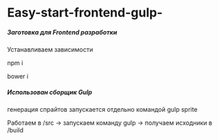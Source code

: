 # Easy-start-frontend-gulp-

##### Заготовка для Frontend разработки

Устанавливаем зависимости

npm i

bower i

##### Использован сборщик Gulp

генерация спрайтов запускается отдельно
командой gulp sprite

Работаем в /src -> запускаем команду gulp -> получаем исходники в /build
